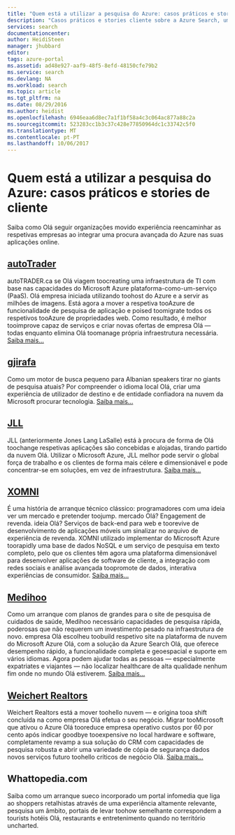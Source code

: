 ```yaml
---
title: "Quem está a utilizar a pesquisa do Azure: casos práticos e stories cliente | Microsoft Docs"
description: "Casos práticos e stories cliente sobre a Azure Search, um serviço de pesquisa em nuvem alojado no Microsoft Azure."
services: search
documentationcenter: 
author: HeidiSteen
manager: jhubbard
editor: 
tags: azure-portal
ms.assetid: ad48e927-aaf9-48f5-8efd-48150cfe79b2
ms.service: search
ms.devlang: NA
ms.workload: search
ms.topic: article
ms.tgt_pltfrm: na
ms.date: 08/29/2016
ms.author: heidist
ms.openlocfilehash: 6946eaa6d8ec7a1f1bf58a4c3c064ac877a88c2a
ms.sourcegitcommit: 523283cc1b3c37c428e77850964dc1c33742c5f0
ms.translationtype: MT
ms.contentlocale: pt-PT
ms.lasthandoff: 10/06/2017
---
```

# <a name="whos-using-azure-search-case-studies-and-customer-stories"></a>Quem está a utilizar a pesquisa do Azure: casos práticos e stories de cliente
Saiba como Olá seguir organizações movido experiência reencaminhar as respetivas empresas ao integrar uma procura avançada do Azure nas suas aplicações online.

## <a name="autotraderhttpscustomersmicrosoftcompagescustomerstoryaspxrecid18596"></a>[autoTrader](https://customers.microsoft.com/Pages/CustomerStory.aspx?recid=18596)
autoTRADER.ca se Olá viagem toocreating uma infraestrutura de TI com base nas capacidades do Microsoft Azure plataforma-como-um-serviço (PaaS). Olá empresa iniciada utilizando toohost do Azure e a servir as milhões de imagens. Está agora a mover a respetiva tooAzure de funcionalidade de pesquisa de aplicação e poised toomigrate todos os respetivos tooAzure de propriedades web. Como resultado, é melhor tooimprove capaz de serviços e criar novas ofertas de empresa Olá — todas enquanto elimina Olá toomanage própria infraestrutura necessária. [Saiba mais...](https://customers.microsoft.com/Pages/CustomerStory.aspx?recid=18596)

## <a name="gjirafahttpscustomersmicrosoftcompagescustomerstoryaspxrecid18633"></a>[gjirafa](https://customers.microsoft.com/Pages/CustomerStory.aspx?recid=18633)
Como um motor de busca pequeno para Albanian speakers tirar no giants de pesquisa atuais? Por compreender o idioma local Olá, criar uma experiência de utilizador de destino e de entidade confiadora na nuvem da Microsoft procurar tecnologia. [Saiba mais...](https://customers.microsoft.com/Pages/CustomerStory.aspx?recid=18633)

## <a name="jllhttpscustomersmicrosoftcompagescustomerstoryaspxrecid18662"></a>[JLL](https://customers.microsoft.com/Pages/CustomerStory.aspx?recid=18662)
JLL (anteriormente Jones Lang LaSalle) está à procura de forma de Olá toochange respetivas aplicações são concebidas e alojadas, tirando partido da nuvem Olá. Utilizar o Microsoft Azure, JLL melhor pode servir o global força de trabalho e os clientes de forma mais célere e dimensionável e pode concentrar-se em soluções, em vez de infraestrutura. [Saiba mais...](https://customers.microsoft.com/Pages/CustomerStory.aspx?recid=18662)

## <a name="xomnihttpscustomersmicrosoftcompagescustomerstoryaspxrecid18667"></a>[XOMNI](https://customers.microsoft.com/Pages/CustomerStory.aspx?recid=18667)
É uma história de arranque técnico clássico: programadores com uma ideia ver um mercado e pretender toojump. mercado Olá? Engagement de revenda. ideia Olá? Serviços de back-end para web e toorevive de desenvolvimento de aplicações móveis um sinalizar no arquivo de experiência de revenda. XOMNI utilizado implementar do Microsoft Azure toorapidly uma base de dados NoSQL e um serviço de pesquisa em texto completo, pelo que os clientes têm agora uma plataforma dimensionável para desenvolver aplicações de software de cliente, a integração com redes sociais e análise avançada toopromote de dados, interativa experiências de consumidor. [Saiba mais...](https://customers.microsoft.com/Pages/CustomerStory.aspx?recid=18667)

## <a name="medihoohttpscustomersmicrosoftcompagescustomerstoryaspxrecid19540"></a>[Medihoo](https://customers.microsoft.com/Pages/CustomerStory.aspx?recid=19540)
Como um arranque com planos de grandes para o site de pesquisa de cuidados de saúde, Medihoo necessário capacidades de pesquisa rápida, poderosas que não requerem um investimento pesado na infraestrutura de novo. empresa Olá escolheu toobuild respetivo site na plataforma de nuvem do Microsoft Azure Olá, com a solução da Azure Search Olá, que oferece desempenho rápido, a funcionalidade completa e geoespacial e suporte em vários idiomas. Agora podem ajudar todas as pessoas — especialmente expatriates e viajantes — não localizar healthcare de alta qualidade nenhum fim onde no mundo Olá estiverem. [Saiba mais...](https://customers.microsoft.com/Pages/CustomerStory.aspx?recid=19540)

## <a name="weichert-realtorshttpscustomersmicrosoftcompagescustomerstoryaspxrecid21252"></a>[Weichert Realtors](https://customers.microsoft.com/Pages/CustomerStory.aspx?recid=21252)
Weichert Realtors está a mover toohello nuvem — e origina tooa shift concluída na como empresa Olá efetua o seu negócio. Migrar tooMicrosoft que ativou o Azure Olá tooreduce empresa operativo custos por 60 por cento após indicar goodbye tooexpensive no local hardware e software, completamente revamp a sua solução do CRM com capacidades de pesquisa robusta e abrir uma variedade de cópia de segurança dados novos serviços futuro toohello críticos de negócio Olá. [Saiba mais...](https://customers.microsoft.com/Pages/CustomerStory.aspx?recid=21252)

## <a name="whattopediacom"></a>Whattopedia.com
Saiba como um arranque sueco incorporado um portal infomedia que liga ao shoppers retalhistas através de uma experiência altamente relevante, pesquisa um âmbito, portais de levar toohow semelhante correspondem a tourists hotéis Olá, restaurants e entretenimento quando no território uncharted.

<!--Image References -- here for future reference. Had too-->
[1]: ./media/search-case-studies/autotrader_m.png
[2]: ./media/search-case-studies/gjirafa_m.png
[3]: ./media/search-case-studies/JLL_m.png
[4]: ./media/search-case-studies/medihoo_m.png
[5]: ./media/search-case-studies/weichert_m.png
[xomni]: ./media/search-case-studies/xomni_m.png
